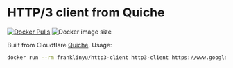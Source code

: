 # HTTP/3 client from Quiche

[![Docker Pulls](https://img.shields.io/docker/pulls/franklinyu/http3-client.svg)](https://hub.docker.com/r/franklinyu/http3-client)
![Docker image size](https://img.shields.io/docker/image-size/franklinyu/http3-client/latest)

Built from Cloudflare [Quiche][]. Usage:

```sh
docker run --rm franklinyu/http3-client http3-client https://www.google.com
```

[Quiche]: https://github.com/cloudflare/quiche/blob/0.6.0/examples/http3-client.rs
